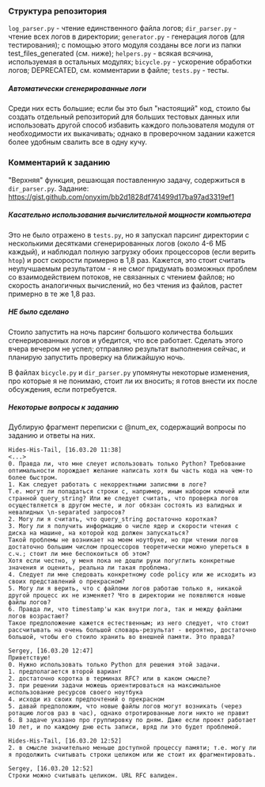 ### Структура репозитория

`log_parser.py` - чтение единственного файла логов;
`dir_parser.py` - чтение всех логов в директории;
`generator.py` - генерация логов (для тестирования); с помощью этого модуля созданы все логи из папки test_files_generated (см. ниже);
`helpers.py` - всякая всячина, используемая в остальных модулях;
`bicycle.py` - ускорение обработки логов; DEPRECATED, см. комментарии в файле;
`tests.py` - тесты.


##### Автоматически сгенерированные логи

Среди них есть большие; если бы это был "настоящий" код, стоило бы создать отдельный репозиторий для больших тестовых данных или использовать другой способ избавить каждого пользователя модуля от необходимости их выкачивать; однако в проверочном задании кажется более удобным свалить все в одну кучу.


### Комментарий к заданию

"Верхняя" функция, решающая поставленную задачу, содержиться в `dir_parser.py`.
Задание: https://gist.github.com/onyxim/bb2d1828df741499d17ba97ad3319ef1


##### Касательно использования вычислительной мощности компьютера

Это не было отражено в `tests.py`, но я запускал парсинг директории с несколькими десятками сгенерированных логов (около 4-6 МБ каждый), и наблюдал полную загрузку обоих процессоров (если верить `htop`) и рост скорости примерно в 1,8 раз. Кажется, это стоит считать неулучшаемым результатом - я не смог придумать возможных проблем со взаимодействием потоков, не связанных с чтением файлов; но скорость аналогичных вычислений, но без чтения из файлов, растет примерно в те же 1,8 раз.


##### НЕ было сделано

Стоило запустить на ночь парсинг большого количества больших сгенерированных логов и убедится, что все работает. Сделать этого вчера вечером не успел; отправляю результат выполнения сейчас, и планирую запустить проверку на ближайшую ночь.

В файлах `bicycle.py` и `dir_parser.py` упомянуты некоторые изменения, про которые я не понимаю, стоит ли их вносить; я готов внести их после обсуждения, если потребуется.


##### Некоторые вопросы к заданию

Дублирую фрагмент переписки с @num_ex, содержащий вопросы по заданию и ответы на них.

```
Hides-His-Tail, [16.03.20 11:38]
<...>
0. Правда ли, что мне слеует использовать только Python? Требование оптимальности порождает желание написать хотя бы часть кода на чем-то более быстром.
1. Как следует работать с некорректными записями в логе?
Т.е. могут ли попадаться строки с, например, иным набором ключей или странной query_string? Или же следует считать, что проверка логов осуществляется в другом месте, и лог обязан состоять из валидных и невалидных \n-separated запросов?
2. Могу ли я считать, что query_string достаточно короткая?
3. Могу ли я получить информацию о числе ядер и скорости чтения с диска на машине, на которой код должен запускаться?
Такой проблемы не возникает на моем ноутбуке, но при чтении логов достаточно большим числом процессоров теоретически можно упереться в с.ч.; стоит ли мне беспокоиться об этом?
Хотя если честно, у меня пока не дошли руки погуглить конкретные значения и оценить, реальна ли такая проблема.
4. Следует ли мне следовать конкретному code policy или же исходить из своих представлений о прекрасном?
5. Могу ли я верить, что с файломи логов работаю только я, никакой другой процесс их не изменяет? Что в директории не появляются новые файлы логов?
6. Правда ли, что timestamp'ы как внутри лога, так и между файлами логов возрастают?
Такое предположение кажется естественным; из него следует, что стоит рассчитывать на очень большой словарь-результат - вероятно, достаточно большой, чтобы его стоило хранить во внешней памяти. Это правда?

Sergey, [16.03.20 12:47]
Приветствую!
0. Нужно использовать только Python для решения этой задачи.
1. предполагается второй вариант
2. достаточно коротка в терминах RFC? или в каком смысле?
3. при решении задачи можешь ориентироваться на максимальное использование ресурсов своего ноутбука
4. исходи из своих предпочтений о прекрасном
5. давай предположим, что новые файлы логов могут возникать (через ротацию логов раз в час), однако отротированные логи никто не правит
6. В задаче указано про группировку по дням. Даже если проект работает 10 лет, и по каждому дню есть записи, вряд ли это будет проблемой.

Hides-His-Tail, [16.03.20 12:52]
2. в смысле значительно меньше доступной процессу памяти; т.е. могу ли я продолжить считывать строки целиком или же стоит их фрагментировать.

Sergey, [16.03.20 12:52]
Cтроки можно считывать целиком. URL RFC валиден.
```

